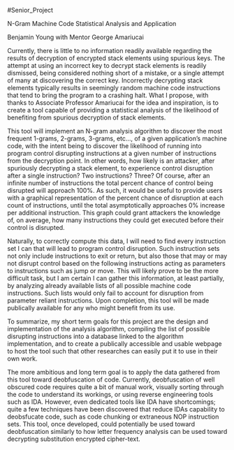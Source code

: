 #Senior_Project

N-Gram Machine Code Statistical Analysis and Application

Benjamin Young with Mentor George Amariucai

Currently, there is little to no information readily available regarding the results of decryption of encrypted stack elements using spurious keys. The attempt at using an incorrect key to decrypt stack elements is readily dismissed, being considered nothing short of a mistake, or a single attempt of many at discovering the correct key. Incorrectly decrypting stack elements typically results in seemingly random machine code instructions that tend to bring the program to a crashing halt. What I propose, with thanks to Associate Professor Amariucai for the idea and inspiration, is to create a tool capable of providing a statistical analysis of the likelihood of benefiting from spurious decryption of stack elements.
                
This tool will implement an N-gram analysis algorithm to discover the most frequent 1-grams, 2-grams, 3-grams, etc…, of a given application’s machine code, with the intent being to discover the likelihood of running into program control disrupting instructions at a given number of instructions from the decryption point. In other words, how likely is an attacker, after spuriously decrypting a stack element, to experience control disruption after a single instruction? Two instructions? Three? Of course, after an infinite number of instructions the total percent chance of control being disrupted will approach 100%. As such, it would be useful to provide users with a graphical representation of the percent chance of disruption at each count of instructions, until the total asymptotically approaches 0% increase per additional instruction. This graph could grant attackers the knowledge of, on average, how many instructions they could get executed before their control is disrupted.

Naturally, to correctly compute this data, I will need to find every instruction set I can that will lead to program control disruption. Such instruction sets not only include instructions to exit or return, but also those that may or may not disrupt control based on the following instructions acting as parameters to instructions such as jump or move. This will likely prove to be the more difficult task, but I am certain I can gather this information, at least partially, by analyzing already available lists of all possible machine code instructions. Such lists would only fail to account for disruption from parameter reliant instructions. Upon completion, this tool will be made publically available for any who might benefit from its use.

To summarize, my short term goals for this project are the design and implementation of the analysis algorithm, compiling the list of possible disrupting instructions into a database linked to the algorithm implementation, and to create a publically accessible and usable webpage to host the tool such that other researches can easily put it to use in their own work.

The more ambitious and long term goal is to apply the data gathered from this tool toward deobfuscation of code. Currently, deobfuscation of well obscured code requires quite a bit of manual work, visually sorting through the code to understand its workings, or using reverse engineering tools such as IDA. However, even dedicated tools like IDA have shortcomings; quite a few techniques have been discovered that reduce IDAs capability to deobsfucate code, such as code chunking or extraneous NOP instruction sets. This tool, once developed, could potentially be used toward deobfuscation similarly to how letter frequency analysis can be used toward decrypting substitution encrypted cipher-text.
